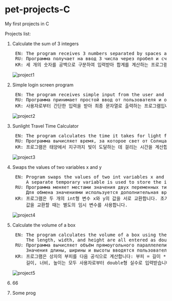 # pet-projects-C
My first projects in C

Projects list:

1. Calculate the sum of 3 integers
	<pre>
	EN: The program receives 3 numbers separated by spaces as input and calculates their sum.
	RU: Программа получает на ввод 3 числа через пробел и считает сумму.
	KR: 세 개의 숫자를 공백으로 구분하여 입력받아 합계를 계산하는 프로그램입니다.</pre>
	![project1](https://github.com/user-attachments/assets/ef7d174a-1584-4b4c-81c5-7e27d409d6b1)

2. Simple login screen program
	<pre>
	EN: The program receives simple input from the user and displays it in the final output string. A unique feature is that the underscore disappears automatically when some character is entered.
	RU: Программа принимает простой ввод от пользователя и отображает его в итоговой строке. Особенность: при вводе символ подчёркивания автоматически исчезает.
	KR: 사용자로부터 간단한 입력을 받아 최종 문자열로 출력하는 프로그램입니다. 특징은 사용자가 입력하면 밑줄 문자는 자동으로 사라진다는 점입니다.</pre>
	![project2](https://github.com/user-attachments/assets/daa523d1-1c2f-40c6-a00b-1b9b6cf2734a)

3. Sunlight Travel Time Calculator
	<pre>
	EN: The program calculates the time it takes for light from the Sun to reach the Earth. The speed of light is 300,000 kilometers per second, and the distance between the Sun and the Earth is approximately 149,600,000 kilometers.
	RU: Программа вычисляет время, за которое свет от Солнца достигает Земли. Скорость света составляет 300 000 километров в секунду, а расстояние между Солнцем и Землёй примерно 149 600 000 километров.
	KR: 프로그램은 태양에서 지구까지 빛이 도달하는 데 걸리는 시간을 계산합니다. 빛의 속도는 초당 30만 킬로미터이며, 태양과 지구 사이의 거리는 약 1억 4960만 킬로미터입니.</pre>
	![project3](https://github.com/user-attachments/assets/9e1f5739-ddff-449c-bdb2-ed609baae64e)

4. Swaps the values of two variables x and y
	<pre>
	EN: Program swaps the values of two int variables x and y. The initial values are x = 10 and y = 20.
	    A separate temporary variable is used to store the intermediate value during the swap.
	RU: Программа меняет местами значения двух переменных типа int: x и y. Начальные значения: x = 10, y = 20.
	    Для обмена значениями используется дополнительная временная переменная.
	KR: 프로그램은 두 개의 int형 변수 x와 y의 값을 서로 교환합니다. 초기값은 x = 10, y = 20입니다.
	    값을 교환할 때는 별도의 임시 변수를 사용합니다.</pre>
	![project4](https://github.com/user-attachments/assets/a84b8b74-01ca-4ba3-98b3-d0333c7b7394)

5. Сalculate the volume of a box
	<pre>
	EN: The program calculates the volume of a box using the formula: Volume = length * width * height.
	    The length, width, and height are all entered as double-precision floating-point numbers by the user.
	RU: Программа вычисляет объём прямоугольного параллелепипеда (коробки) по формуле: Объём = длина * ширина * высота.
	    Значения длины, ширины и высоты вводятся пользователем как числа с плавающей точкой (double).
	KR: 프로그램은 상자의 부피를 다음 공식으로 계산합니다: 부피 = 길이 * 너비 * 높이.
	    길이, 너비, 높이는 모두 사용자로부터 double형 실수로 입력받습니다.</pre>
 	![project5](https://github.com/user-attachments/assets/4371b311-d7d3-4d35-a080-731e8fb8ce26)

6. 66

7. Some prog
